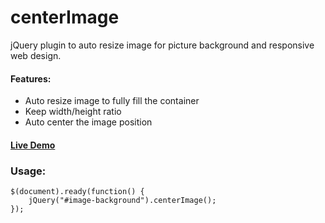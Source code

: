 centerImage
===========

jQuery plugin to auto resize image for picture background and responsive web design.

#### Features:

* Auto resize image to fully fill the container 
* Keep width/height ratio
* Auto center the image position

#### [Live Demo](http://jsbin.com/umolem/16)


### Usage:

    $(document).ready(function() {
        jQuery("#image-background").centerImage();
    });


